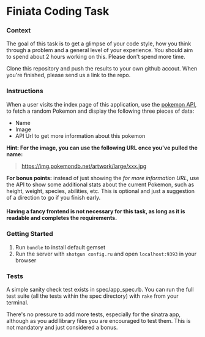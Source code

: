 # Finiata Coding Task

### Context

The goal of this task is to get a glimpse of your code style, how you think
through a problem and a general level of your experience. You should aim to
spend about 2 hours working on this. Please don't spend more time.

Clone this repository and push the results to your own github accout. When
you're finished, please send us a link to the repo.

### Instructions

When a user visits the index page of this application, use the [pokemon API](https://pokeapi.co/docs/v2#pokemon),
to fetch a random Pokemon and display the following three pieces of data:

* Name
* Image
* API Url to get more information about this pokemon

**Hint: For the image, you can use the following URL once you've pulled the name:**
> https://img.pokemondb.net/artwork/large/xxx.jpg

**For bonus points:** instead of just showing the *for more information URL*, use the API to show some additional stats
about the current Pokemon, such as height, weight, species, abilities, etc. This
is optional and just a suggestion of a direction to go if you finish early.

#### Having a fancy frontend is not necessary for this task, as long as it is readable and completes the requirements.

### Getting Started

1. Run `bundle` to install default gemset
2. Run the server with `shotgun config.ru` and open `localhost:9393` in your
   browser

### Tests

A simple sanity check test exists in spec/app_spec.rb. You can run the full test
suite (all the tests within the spec directory) with `rake` from your terminal.

There's no pressure to add more tests, especially for the sinatra app, although
as you add library files you are encouraged to test them. This is not mandatory
and just considered a bonus.
